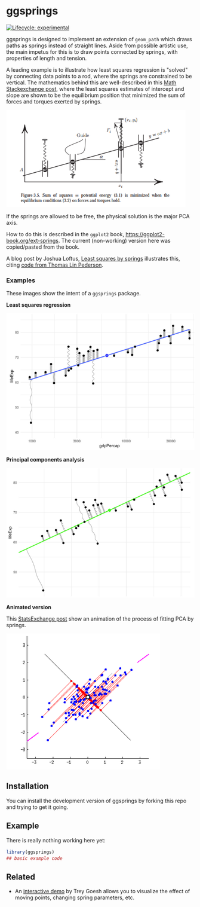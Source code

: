 
# ggsprings

<!-- badges: start -->
[![Lifecycle: experimental](https://img.shields.io/badge/lifecycle-experimental-orange.svg)](https://lifecycle.r-lib.org/articles/stages.html#experimental)
<!-- badges: end -->

ggsprings is designed to
implement an extension of `geom_path` which draws paths as springs instead of straight lines.
Aside from possible artistic use, the main impetus for this is to draw points connected by springs,
with properties of length and tension. 

A leading example is to illustrate how least squares regression
is "solved" by connecting data points to a rod, where the springs are constrained to be vertical.
The mathematics behind this are well-described in this [Math Stackexchange post](https://math.stackexchange.com/questions/2369673/proving-linear-regression-by-using-physical-springs-model),
where the least squares estimates of intercept and slope are shown to be the equilibrium position that minimized the sum of forces
and torques exerted by springs.

![](man/figures/potential-energy.png)

If the springs are allowed to be free, the physical solution is the major PCA axis.


How to do this is described in the `ggplot2` book, https://ggplot2-book.org/ext-springs.
The current (non-working) version here was copied/pasted from the book.

A blog post by Joshua Loftus, [Least squares by springs](https://joshualoftus.com/posts/2020-11-23-least-squares-as-springs/least-squares-as-springs.html)
illustrates this, citing [code from Thomas Lin Pederson](https://twitter.com/thomasp85/status/1331338379636649986).

### Examples

These images show the intent of a `ggsprings` package.

**Least squares regression**

![](man/figures/loftus-springs-ex1.png)

**Principal components analysis**

![](man/figures/loftus-springs-ex2.png)

**Animated version**

This [StatsExchange post](https://stats.stackexchange.com/questions/2691/making-sense-of-principal-component-analysis-eigenvectors-eigenvalues/140579#140579)
show an animation of the process of fitting PCA by springs.

![](man/figures/pca-springs-cropped.gif)


## Installation

You can install the development version of ggsprings by forking this repo and trying to get it going.


## Example

There is really nothing working here yet:

``` r
library(ggsprings)
## basic example code
```

## Related 

* An [interactive demo](https://www.desmos.com/calculator/90vaqtqpx6) by Trey Goesh allows you to 
visualize the effect of moving points, changing spring parameters, etc.

